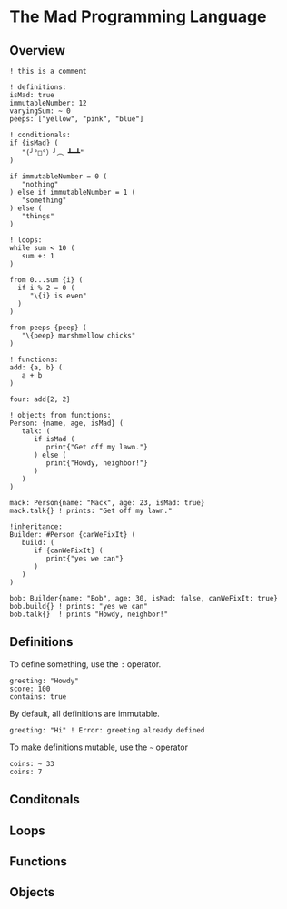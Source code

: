 # The Mad Programming Language

## Overview
```
! this is a comment

! definitions:
isMad: true
immutableNumber: 12
varyingSum: ~ 0
peeps: ["yellow", "pink", "blue"]

! conditionals:
if {isMad} ( 
   "(╯°□°）╯︵ ┻━┻" 
)

if immutableNumber = 0 (
   "nothing"
) else if immutableNumber = 1 (
   "something"
) else (
   "things"
)

! loops:
while sum < 10 (
   sum +: 1
)

from 0...sum {i} (
  if i % 2 = 0 (
     "\{i} is even"
  )
)

from peeps {peep} (
   "\{peep} marshmellow chicks"
)

! functions: 
add: {a, b} (
   a + b
)

four: add{2, 2}

! objects from functions:
Person: {name, age, isMad} (
   talk: (
      if isMad (
         print{"Get off my lawn."}
      ) else (
         print{"Howdy, neighbor!"}
      )
   )
)

mack: Person{name: "Mack", age: 23, isMad: true}
mack.talk{} ! prints: "Get off my lawn."

!inheritance:
Builder: #Person {canWeFixIt} (  
   build: (
      if {canWeFixIt} (
         print{"yes we can"}
      )
   )
)

bob: Builder{name: "Bob", age: 30, isMad: false, canWeFixIt: true}
bob.build{} ! prints: "yes we can"
bob.talk{}  ! prints "Howdy, neighbor!"
```
## Definitions
To define something, use the ```:``` operator.
```
greeting: "Howdy"
score: 100
contains: true
```
By default, all definitions are immutable.
```
greeting: "Hi" ! Error: greeting already defined
```
To make definitions mutable, use the ```~``` operator
```
coins: ~ 33
coins: 7
```
## Conditonals

## Loops

## Functions

## Objects

